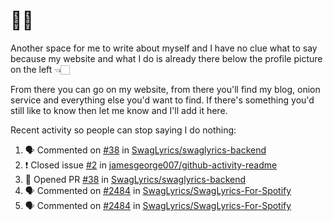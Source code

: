 # 👋🏻
<!--
**aadibajpai/aadibajpai** is a ✨ _special_ ✨ repository because its `README.md` (this file) appears on your GitHub profile.
-->
Another space for me to write about myself and I have no clue what to say because my website and what I do is already there below the profile picture on the left 👈🏻

From there you can go on my website, from there you'll find my blog, onion service and everything else you'd want to find.
If there's something you'd still like to know then let me know and I'll add it here.

Recent activity so people can stop saying I do nothing:
<!--START_SECTION:activity-->
1. 🗣 Commented on [#38](https://github.com//SwagLyrics/swaglyrics-backend/issues/38) in [SwagLyrics/swaglyrics-backend](https://github.com//SwagLyrics/swaglyrics-backend)
2. ❗️ Closed issue [#2](https://github.com//jamesgeorge007/github-activity-readme/issues/2) in [jamesgeorge007/github-activity-readme](https://github.com//jamesgeorge007/github-activity-readme)
3. 💪 Opened PR [#38](https://github.com//SwagLyrics/swaglyrics-backend/pull/38) in [SwagLyrics/swaglyrics-backend](https://github.com//SwagLyrics/swaglyrics-backend)
4. 🗣 Commented on [#2484](https://github.com//SwagLyrics/SwagLyrics-For-Spotify/issues/2484) in [SwagLyrics/SwagLyrics-For-Spotify](https://github.com//SwagLyrics/SwagLyrics-For-Spotify)
5. 🗣 Commented on [#2484](https://github.com//SwagLyrics/SwagLyrics-For-Spotify/issues/2484) in [SwagLyrics/SwagLyrics-For-Spotify](https://github.com//SwagLyrics/SwagLyrics-For-Spotify)
<!--END_SECTION:activity-->

